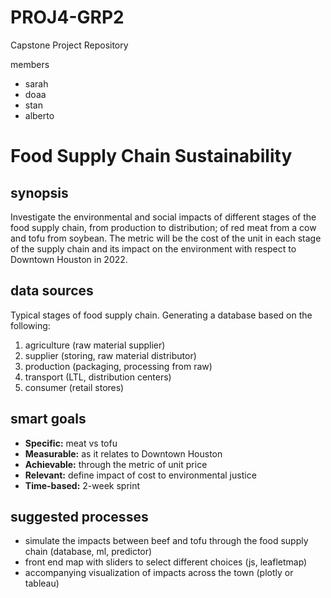 # PROJ4-GRP2
Capstone Project Repository

members
- sarah
- doaa
- stan
- alberto

# Food Supply Chain Sustainability

## synopsis 
Investigate the environmental and social impacts of different stages of the food supply chain, from production to distribution; of red meat from a cow and tofu from soybean. The metric will be the cost of the unit in each stage of the supply chain and its impact on the environment with respect to Downtown Houston in 2022. 
## data sources

Typical stages of food supply chain. Generating a database based on the following:
1. agriculture (raw material supplier) 
2. supplier (storing, raw material distributor)
3. production (packaging, processing from raw)
4. transport (LTL, distribution centers)
5. consumer (retail stores)
## smart goals
- **Specific:** meat vs tofu
- **Measurable:** as it relates to Downtown Houston
- **Achievable:** through the metric of unit price
- **Relevant:** define impact of cost to environmental justice 
- **Time-based:** 2-week sprint

## suggested processes
- simulate the impacts between beef and tofu through the food supply chain (database, ml, predictor)
- front end map with sliders to select different choices (js, leafletmap)
- accompanying visualization of impacts across the town (plotly or tableau)

